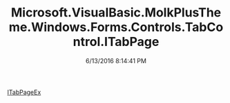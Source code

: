 ﻿---
title: Microsoft.VisualBasic.MolkPlusTheme.Windows.Forms.Controls.TabControl.ITabPage
date: 6/13/2016 8:14:41 PM
---

[ITabPageEx](T-Microsoft.VisualBasic.MolkPlusTheme.Windows.Forms.Controls.TabControl.ITabPage.ITabPageEx.html)
